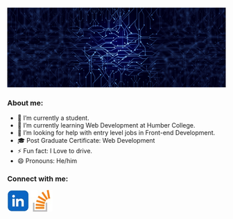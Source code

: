 ![Header Image](/images/ban.jpg)

### About me:
- 🔭 I’m currently a student.
- 🌱 I’m currently learning Web Development at Humber College.
- 🤔 I’m looking for help with entry level jobs in Front-end Development.
- 🎓 Post Graduate Certificate: Web Development
- ⚡ Fun fact: I Love to drive.
- 😄 Pronouns: He/him

### Connect with me:
[![Linkedin](/images/linkedin.jpeg)](https://www.linkedin.com/in/vishal0/)                 [![Stackoverflow](/images/stack.jpeg)](https://stackoverflow.com/users/27615214/vishal-bhavsar)